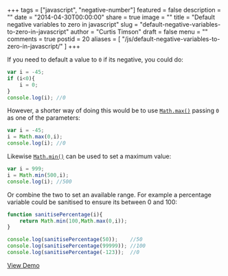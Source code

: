 +++
tags = ["javascript", "negative-number"]
featured = false
description = ""
date = "2014-04-30T00:00:00"
share = true
image = ""
title = "Default negative variables to zero in javascript"
slug = "default-negative-variables-to-zero-in-javascript"
author = "Curtis Timson"
draft = false
menu = ""
comments = true
postid = 20
aliases = [
    "/js/default-negative-variables-to-zero-in-javascript/"
]
+++

If you need to default a value to `0` if its negative, you could do:

```js
var i = -45;
if (i<0){
    i = 0;
}
console.log(i); //0
```

However, a shorter way of doing this would be to use [`Math.max()`][1] passing `0` as one of the parameters:

```js
var i = -45;
i = Math.max(0,i);
console.log(i); //0
```


Likewise [`Math.min()`][2] can be used to set a maximum value:

```js
var i = 999;
i = Math.min(500,i);
console.log(i); //500
```

Or combine the two to set an available range. For example a percentage variable could be sanitised to ensure its between 0 and 100:

```js
function sanitisePercentage(i){
    return Math.min(100,Math.max(0,i));   
}

console.log(sanitisePercentage(50));    //50
console.log(sanitisePercentage(99999)); //100
console.log(sanitisePercentage(-123));  //0
```

[View Demo][3]


  [1]: https://developer.mozilla.org/en-US/docs/Web/JavaScript/Reference/Global_Objects/Math/max
  [2]: https://developer.mozilla.org/en-US/docs/Web/JavaScript/Reference/Global_Objects/Math/min
  [3]: http://jsfiddle.net/mHn7e/
